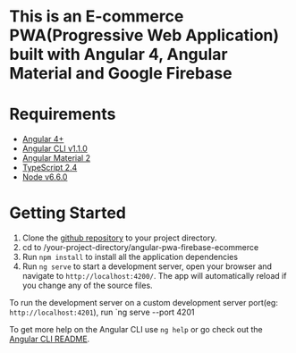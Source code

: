 # This is an E-commerce PWA(Progressive Web Application) built with Angular 4, Angular Material and Google Firebase

# Requirements
- [Angular 4+](https://angular.io)
- [Angular CLI v1.1.0](https://github.com/angular/angular-cli)
- [Angular Material 2](https://github.com/angular/material2)
- [TypeScript 2.4](https://www.typescriptlang.org/)
- [Node v6.6.0](https://nodejs.org/en/blog/release/v6.6.0/)

# Getting Started

1. Clone the [github repository](https://github.com/daviskoko/angular-pwa-firebase-ecommerce.git) to your project directory.
2. cd to /your-project-directory/angular-pwa-firebase-ecommerce
3. Run `npm install` to install all the application dependencies
4. Run `ng serve` to start a development server, open your browser and navigate to `http://localhost:4200/`. The app will automatically reload if you change any of the source files.

To run the development server on a custom development server port(eg: `http://localhost:4201`), run `ng serve --port 4201

To get more help on the Angular CLI use `ng help` or go check out the [Angular CLI README](https://github.com/angular/angular-cli/blob/master/README.md).
